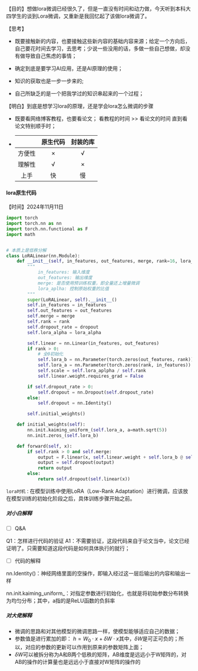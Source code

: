 【目的】想做lora微调已经很久了，但是一直没有时间和动力做，今天听到本科大四学生的谈到Lora微调，又重新是我回忆起了该做lora微调了。

【思考】

- 既要接触新的内容，也要接触这些新内容的基础内容来源；给定一个方向后，自己要花时间去学习，去思考；少说一些没用的话，多做一些自己想做，却没有做导致自己焦虑的事情；

- 确定到底是要学习AI应用，还是AI原理的使用；
- 知识的获取也是一步一步来的;
- 自己所缺乏的是一个把我学过的知识串起来的一个过程；

【明白】到底是想学习lora的原理，还是学会lora怎么微调的步骤

* 既要看网络博客教程，也要看论文；
  看教程的时间 >> 看论文的时间
  直到看论文特别顺手时；

* |        | 原生代码 | 封装的库 |
  | :----: | :------: | :------: |
  | 方便性 |    ×     |    √     |
  | 理解性 |    √     |    ×     |
  |  上手  |    快    |    慢    |

  



#### lora原生代码

【时间】2024年11月11日

``` python
import torch
import torch.nn as nn
import torch.nn.functional as F
import math


# 本质上是低秩分解
class LoRALinear(nn.Module):
    def __init__(self, in_features, out_features, merge, rank=16, lora_alpha=16, dropout=0.5):
        """
        	in_features: 输入维度
        	out_features: 输出维度
        	merge: 是否使用预训练权重，即全量还上增量微调
        	lora_aplha: 控制原始权重的比值
        """
        super(LoRALinear, self).__init__()
        self.in_features = in_features
        self.out_features = out_features
        self.merge = merge
        self.rank = rank
        self.dropout_rate = dropout
        self.lora_alpha = lora_alpha

        self.linear = nn.Linear(in_features, out_features)
        if rank > 0:
            # 全0初始化
            self.lora_b = nn.Parameter(torch.zeros(out_features, rank))
            self.lora_a = nn.Parameter(torch.zeros(rank, in_features))
            self.scale = self.lora_aplpha / self.rank
            self.linear.weight.requires_grad = False

        if self.dropout_rate > 0:
            self.dropout = nn.Dropout(self.dropout_rate)
        else:
            self.dropout = nn.Identity()

        self.initial_weights()

    def initial_weights(self):
        nn.init.kaiming_uniform_(self.lora_a, a=math.sqrt(5))
        nn.init.zeros_(self.lora_b)

    def forward(self, x):
        if self.rank > 0 and self.merge:
            output = F.linear(x, self.linear.weight + self.lora_b @ self.lora_a * self.scale, self.linear.bias)
            output = self.dropout(output)
            return output
        else:
            return self.dropout(self.linear(x))
```

`lora时机：`在模型训练中使用LoRA（Low-Rank Adaptation）进行微调，应该放在模型训练的初始化阶段之后，具体训练步骤开始之前。

##### 对小白解释

- [ ] Q&A

Q1：怎样进行代码的验证
A1：不需要验证，这段代码来自于论文当中，论文已经证明了。只需要知道这段代码是如何具体执行的就行；

- [ ] 代码的解释

nn.Identity()：神经网络里面的空操作，即输入经过这一层后输出的内容和输出一样

nn.init.kaiming_uniform_：对指定参数进行初始化，也就是将初始参数分布转换为均匀分布；其中，a指的是ReLU函数的负斜率



##### 对大佬解释

* 微调的思路和对其他模型的微调思路一样，使模型能够适应自己的数据；
* 参数值是进行累加的即：
  $h = W_0 \cdot x +  \delta W \cdot x$​
  其中，$\delta W$是可正可负的；所以，对应的参数的更新可以作用到原来的参数矩阵上面；
* $\delta W$可以被拆分称为A和B两个低秩的矩阵，AB维度是远远小于W矩阵的，对AB的操作的计算量也是远远小于直接对W矩阵的操作的